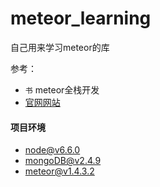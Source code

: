 # meteor_learning
自己用来学习meteor的库

参考：
- ``书`` meteor全栈开发
- [官网网站](https://www.meteor.com)
#### 项目环境
- node@v6.6.0
- mongoDB@v2.4.9
- meteor@v1.4.3.2
